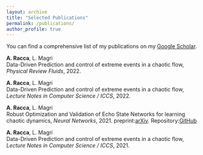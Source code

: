 ```yaml
---
layout: archive
title: "Selected Publications"
permalink: /publications/
author_profile: true
---
```


You can find a comprehensive list of my publications on my [Google Scholar](https://scholar.google.com/citations?user=fV83bm8AAAAJ&hl=en&oi=ao).


__A. Racca__, L. Magri  
Data-Driven Prediction and control of extreme events in a chaotic flow, _Physical Review Fluids_, 2022.

__A. Racca__, L. Magri  
Data-Driven Prediction and control of extreme events in a chaotic flow, _Lecture Notes in Computer Science / ICCS_, 2022.

__A. Racca__, L. Magri  
Robust Optimization and Validation of Echo State Networks for learning chaotic dynamics, _Neural Networks_, 2021.
preprint:[arXiv](https://arxiv.org/abs/2103.03174v2). Repository:[GitHub](https://github.com/MagriLab/Robust-Validation-ESN)

__A. Racca__, L. Magri  
Data-Driven Prediction and control of extreme events in a chaotic flow, _Lecture Notes in Computer Science / ICCS_, 2021.


<!---
{% include base_path %}

{% for post in site.publications reversed %}
  {% include archive-single.html %}
{% endfor %}
--->
